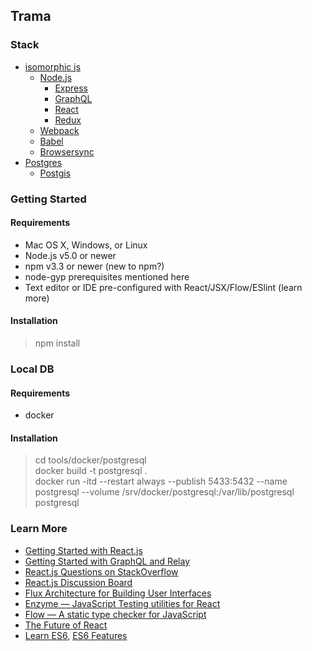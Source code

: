 ## Trama

 
### Stack

- [isomorphic js](http://nerds.airbnb.com/isomorphic-javascript-future-web-apps/)
    - [Node.js](https://nodejs.org/) 
        - [Express](http://expressjs.com/)
        - [GraphQL](http://graphql.org/)
        - [React](https://facebook.github.io/react/)
        - [Redux](http://redux.js.org/)
    - [Webpack](http://webpack.github.io/)
    - [Babel](http://babeljs.io/)
    - [Browsersync](http://www.browsersync.io/)
- [Postgres]()
    - [Postgis]()

### Getting Started

#### Requirements

- Mac OS X, Windows, or Linux
- Node.js v5.0 or newer
- npm v3.3 or newer (new to npm?)
- node-gyp prerequisites mentioned here
- Text editor or IDE pre-configured with React/JSX/Flow/ESlint (learn more)

#### Installation

> npm install

### Local DB

#### Requirements


- docker

#### Installation

> cd tools/docker/postgresql  
> docker build -t postgresql .  
> docker run -itd --restart always --publish 5433:5432 --name postgresql --volume /srv/docker/postgresql:/var/lib/postgresql postgresql

### Learn More

  * [Getting Started with React.js](http://facebook.github.io/react/)
  * [Getting Started with GraphQL and Relay](https://quip.com/oLxzA1gTsJsE)
  * [React.js Questions on StackOverflow](http://stackoverflow.com/questions/tagged/reactjs)
  * [React.js Discussion Board](https://discuss.reactjs.org/)
  * [Flux Architecture for Building User Interfaces](http://facebook.github.io/flux/)
  * [Enzyme — JavaScript Testing utilities for React](http://airbnb.io/enzyme/)
  * [Flow — A static type checker for JavaScript](http://flowtype.org/)
  * [The Future of React](https://github.com/reactjs/react-future)
  * [Learn ES6](https://babeljs.io/docs/learn-es6/), [ES6 Features](https://github.com/lukehoban/es6features#readme)


